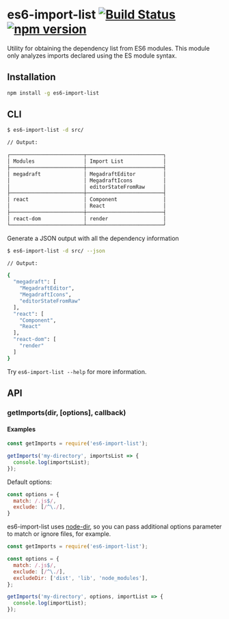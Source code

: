 # es6-import-list [![Build Status](https://secure.travis-ci.org/marcelometal/es6-import-list.png?branch=master)](https://travis-ci.org/marcelometal/es6-import-list) [![npm version](https://img.shields.io/npm/v/es6-import-list.svg?style=flat)](https://www.npmjs.com/package/es6-import-list)

Utility for obtaining the dependency list from ES6 modules.
This module only analyzes imports declared using the ES module syntax.

## Installation

```sh
npm install -g es6-import-list
```

## CLI

```sh
$ es6-import-list -d src/

// Output:

┌────────────────────────┬─────────────────────────┐
│ Modules                │ Import List             │
├────────────────────────┼─────────────────────────┤
│ megadraft              │ MegadraftEditor         │
│                        │ MegadraftIcons          │
│                        │ editorStateFromRaw      │
├────────────────────────┼─────────────────────────┤
│ react                  │ Component               │
│                        │ React                   │
├────────────────────────┼─────────────────────────┤
│ react-dom              │ render                  │
└────────────────────────┴─────────────────────────┘
```

Generate a JSON output with all the dependency information

```sh
$ es6-import-list -d src/ --json

// Output:

{
  "megadraft": [
    "MegadraftEditor",
    "MegadraftIcons",
    "editorStateFromRaw"
  ],
  "react": [
    "Component",
    "React"
  ],
  "react-dom": [
    "render"
  ]
}
```

Try `es6-import-list --help` for more information.

## API

### getImports(dir, [options], callback)

#### Examples

```js
const getImports = require('es6-import-list');

getImports('my-directory', importsList => {
  console.log(importsList);
});
```

Default options:

```js
const options = {
  match: /.js$/,
  exclude: [/^\./],
}
```

es6-import-list uses [node-dir][node-dir], so you can pass additional options
parameter to match or ignore files, for example.

```js
const getImports = require('es6-import-list');

const options = {
  match: /.js$/,
  exclude: [/^\./],
  excludeDir: ['dist', 'lib', 'node_modules'],
};

getImports('my-directory', options, importList => {
  console.log(importList);
});
```

[node-dir]: https://github.com/fshost/node-dir
